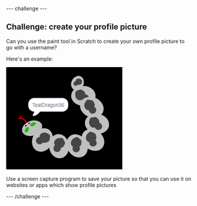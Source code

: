 --- challenge ---
## Challenge: create your profile picture

Can you use the paint tool in Scratch to create your own profile picture to go with a username?

Here's an example:

![example of a profile picture](images/usernames-picture.png)

Use a screen capture program to save your picture so that you can use it on websites or apps which show profile pictures

--- /challenge ---
